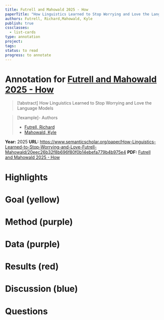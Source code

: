 ```yaml
---
title: Futrell and Mahowald 2025 - How
paperTitle: "How Linguistics Learned to Stop Worrying and Love the Language Models"
authors: Futrell, Richard,Mahowald, Kyle
publish: true
cssclasses:
  - list-cards
type: annotation
project:
tags:
status: to read
progress: to annotate
---
```

# Annotation for [Futrell and Mahowald 2025 - How](Papers/References/Futrell%20and%20Mahowald%202025%20-%20How)

> [!abstract] How Linguistics Learned to Stop Worrying and Love the Language Models

> [!example]- Authors
> - [Futrell, Richard](Futrell%2C%20Richard)
> - [Mahowald, Kyle](Mahowald%2C%20Kyle)

**Year:** 2025
**URL:** https://www.semanticscholar.org/paper/How-Linguistics-Learned-to-Stop-Worrying-and-Love-Futrell-Mahowald/20eec26b32f8b696f80f0b14ebefa779b4b975e4
**PDF:** [Futrell and Mahowald 2025 - How](Papers/PDFs/Futrell%20and%20Mahowald%202025%20-%20How%20Linguistics%20Learned%20to%20Stop%20Worrying%20and%20Love%20the%20Language%20Models.pdf)

# Highlights


# Goal (yellow)


# Method (purple)


# Data (purple)


# Results (red)


# Discussion (blue)


# Questions

